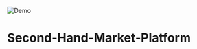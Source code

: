 ![Demo](https://github.com/candiceKD/Second-Hand-Market-Platform/assets/144402516/d2d55d4e-93c2-4844-9199-05e4ddaf828c)
# Second-Hand-Market-Platform
